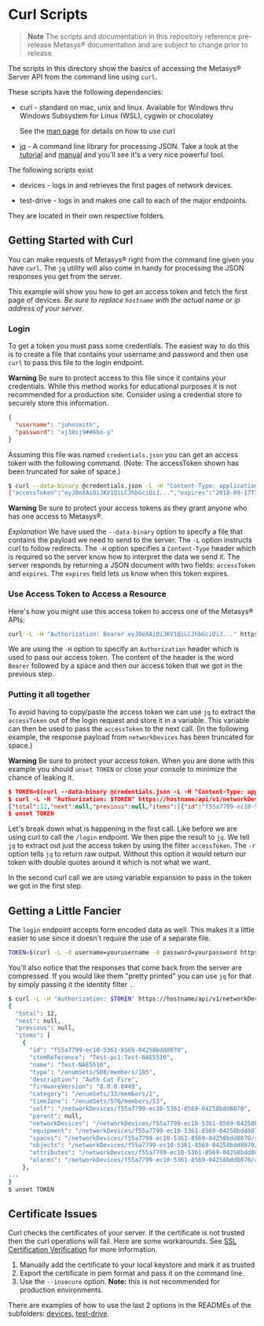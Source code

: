 # Curl Scripts

> **Note** The scripts and documentation in this repository reference pre-release Metasys® documentation and are subject to change prior to release.

The scripts in this directory show the basics of accessing
the Metasys® Server API from the command line using `curl`.

These scripts have the following dependencies:

* curl - standard on mac, unix and linux. Available for Windows
  thru Windows Subsystem for Linux (WSL), cygwin or chocolatey

    See the [man page](https://curl.haxx.se/docs/manpage.html) for details on how to use curl
* [jq](https://stedolan.github.io/jq/download/) - A command line library for processing  JSON. Take a look at the [tutorial](https://stedolan.github.io/jq/tutorial/) and [manual](https://stedolan.github.io/jq/manual/) and you'll see it's a very nice powerful tool.

The following scripts exist

* devices - logs in and retrieves the first pages of network devices.

* test-drive - logs in and makes one call to each of the major endpoints.

They are located in their own respective folders.

## Getting Started with Curl

You can make requests of Metasys® right from the command line given you have `curl`. The `jq` utility
will also come in handy for processing the JSON responses you get from the server.

This example will show you how to get an access token and fetch the first page of devices.
*Be sure to replace `hostname` with the actual name or ip address of your server.*

### Login

To get a token you must pass some credentials. The easiest way to do this is to create a file
that contains your username and password and then use `curl` to pass this file to the login endpoint.

**Warning** Be sure to protect access to this file since it contains your credentials. While this
method works for educational purposes it is not recommended for a production site. Consider using a credential store to securely store this information.

```json
{
  "username": "johnsmith",
  "password": "xj38sj9##Abo-y"
}
```

Assuming this file was named `credentials.json` you can get an access token with the following command.
(Note: The accessToken shown has been truncated for sake of space.)

```bash
$ curl --data-binary @credentials.json -L -H "Content-Type: application/json" https://hostname/api/v1/login
{"accessToken":"eyJ0eXAiOiJKV1QiLCJhbGciOiJ...","expires":"2018-09-17T19:38:58Z"}
```

**Warning** Be sure to protect your access tokens as they grant anyone who has one access to Metasys®.

*Explanation* We have used the `--data-binary` option to specify a file that contains the payload we need to send to the server. The `-L` option instructs curl to follow redirects. The `-H` option specifies a `Content-Type` header
which is required so the server know how to interpret the data we send it. The server responds by returning
a JSON document with two fields: `accessToken` and `expires`. The `expires` field lets us know when this token expires.

### Use Access Token to Access a Resource

Here's how you might use this access token to access one of the Metasys® APIs:

```bash
curl -L -H "Authorization: Bearer eyJ0eXAiOiJKV1QiLCJhbGciOiJ..." https://hostname/api/v1/networkDevices
```

We are using the `-H` option to specify an `Authorization` header which is used to pass our access token.
The content of the header is the word `Bearer` followed by a space and then our access token that we got in the previous step.

### Putting it all together

To avoid having to copy/paste the access token we can use `jq` to extract the `accessToken` out of the
login request and store it in a variable. This variable can then be used to pass the `accessToken`
to the next call. (In the following example, the response payload from `networkDevices` has been truncated
for space.)

**Warning** Be sure to protect your access token. When you are done with this example you should `unset TOKEN` or close your console to minimize the chance of leaking it.

```json
$ TOKEN=$(curl --data-binary @credentials.json -L -H "Content-Type: application/json" https://hostname/api/v1/login | jq -r .accessToken)
$ curl -L -H "Authorization: $TOKEN" https://hostname/api/v1/networkDevices
{"total":12,"next":null,"previous":null,"items":[{"id":"f55a7799-ec10-5361-8569-04258bdd8070","itemReference":"Test-pc1:Test-NAE5510","name":"Test-NAE5510","type":"/enumSets/508/members/185","description":"Auth Cat Fire","firmwareVersion":"8.0.0.0449","category":"/enumSets/33/members/1","timeZone":"/enumSets/576/members/53","self":"/networkDevices/f55a7799-ec10-5361-8569-04258bdd8070","parent":null,"networkDevices":"/networkDevices/f55a7799-ec10-5361-8569-04258bdd8070/networkDevices","equipment":"/networkDevices/f55a7799-ec10-5361-8569-04258bdd8070/equipment","spaces":"/networkDevices/f55a7799-ec10-5361-8569-04258bdd8070/spaces","objects":"/networkDevices/f55a7799-ec10-5361-8569-04258bdd8070/objects","attributes":"/networkDevices/f55a7799-ec10-5361-8569-04258bdd8070/attributes","alarms":"/networkDevices/f55a7799-ec10-5361-8569-04258bdd8070/alarms"},...]}
$ unset TOKEN
```

Let's break down what is happening in the first call. Like before we are using curl to call the
`/login` endpoint. We then pipe the result to `jq`. We tell `jq` to extract out just the access token
by using the filter `accessToken`. The `-r` option tells `jq` to return raw output. Without this option
it would return our token with double quotes around it which is not what we want.

In the second curl call we are using variable expansion to pass in the token we got in the first step.

## Getting a Little Fancier

The `login` endpoint accepts form encoded data as well. This makes it a little easier to use since it
doesn't require the use of a separate file.

```sh
TOKEN=$(curl -L -d username=yourusername -d password=yourpassword https://hostname/api/login | jq -r .accessToken)
```

You'll also notice that the responses that come back from the server are compressed. If you would like
them "pretty printed" you can use `jq` for that by simply passing it the identity filter `.`.

```sh
$ curl -L -H "Authorization: $TOKEN" https://hostname/api/v1/networkDevices | jq .
{
  "total": 12,
  "next": null,
  "previous": null,
  "items": [
    {
      "id": "f55a7799-ec10-5361-8569-04258bdd8070",
      "itemReference": "Test-pc1:Test-NAE5510",
      "name": "Test-NAE5510",
      "type": "/enumSets/508/members/185",
      "description": "Auth Cat Fire",
      "firmwareVersion": "8.0.0.0449",
      "category": "/enumSets/33/members/1",
      "timeZone": "/enumSets/576/members/53",
      "self": "/networkDevices/f55a7799-ec10-5361-8569-04258bdd8070",
      "parent": null,
      "networkDevices": "/networkDevices/f55a7799-ec10-5361-8569-04258bdd8070/networkDevices",
      "equipment": "/networkDevices/f55a7799-ec10-5361-8569-04258bdd8070/equipment",
      "spaces": "/networkDevices/f55a7799-ec10-5361-8569-04258bdd8070/spaces",
      "objects": "/networkDevices/f55a7799-ec10-5361-8569-04258bdd8070/objects",
      "attributes": "/networkDevices/f55a7799-ec10-5361-8569-04258bdd8070/attributes",
      "alarms": "/networkDevices/f55a7799-ec10-5361-8569-04258bdd8070/alarms"
    },
...
}
$ unset TOKEN
```

## Certificate Issues

Curl checks the certificates of your server. If the certificate is not trusted then the curl operations will fail. Here are some workarounds. See [SSL Certification Verification](https://curl.haxx.se/docs/sslcerts.html) for more information.

1. Manually add the certificate to your local keystore and mark it as trusted
2. Export the certificate in pem format and pass it on the command line.
3. Use the `--insecure` option. **Note:** this is not recommended for production environments.

There are examples of how to use the last 2 options in the READMEs of the subfolders: [devices](./devices/README.md#certificate-issues), [test-drive](./test-drive/README.md#certificate-issues).
